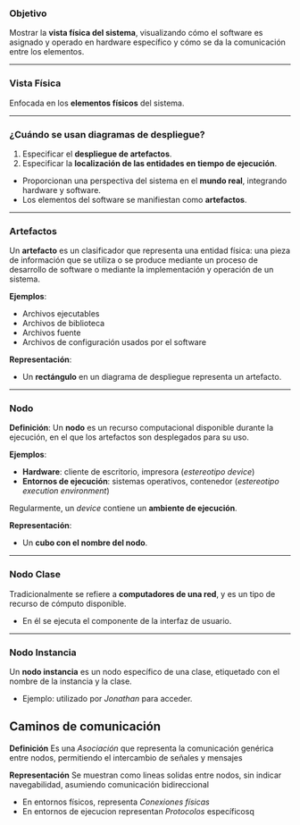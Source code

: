 ### Objetivo

Mostrar la **vista física del sistema**, visualizando cómo el software es asignado y operado en hardware específico y cómo se da la comunicación entre los elementos.

---

### Vista Física

Enfocada en los **elementos físicos** del sistema.

---

### ¿Cuándo se usan diagramas de despliegue?

1. Especificar el **despliegue de artefactos**.  
2. Especificar la **localización de las entidades en tiempo de ejecución**.  

- Proporcionan una perspectiva del sistema en el **mundo real**, integrando hardware y software.  
- Los elementos del software se manifiestan como **artefactos**.  

---

### Artefactos

Un **artefacto** es un clasificador que representa una entidad física: una pieza de información que se utiliza o se produce mediante un proceso de desarrollo de software o mediante la implementación y operación de un sistema.  

**Ejemplos**:  
- Archivos ejecutables  
- Archivos de biblioteca  
- Archivos fuente  
- Archivos de configuración usados por el software  

**Representación**:  
- Un **rectángulo** en un diagrama de despliegue representa un artefacto.  

---

### Nodo

**Definición**: Un **nodo** es un recurso computacional disponible durante la ejecución, en el que los artefactos son desplegados para su uso.  

**Ejemplos**:  
- **Hardware**: cliente de escritorio, impresora (*estereotipo device*)  
- **Entornos de ejecución**: sistemas operativos, contenedor (*estereotipo execution environment*)  

Regularmente, un *device* contiene un **ambiente de ejecución**.  

**Representación**:  
- Un **cubo con el nombre del nodo**.  

---

### Nodo Clase

Tradicionalmente se refiere a **computadores de una red**, y es un tipo de recurso de cómputo disponible.  

- En él se ejecuta el componente de la interfaz de usuario.  

---

### Nodo Instancia

Un **nodo instancia** es un nodo específico de una clase, etiquetado con el nombre de la instancia y la clase.  

- Ejemplo: utilizado por *Jonathan* para acceder.  



## Caminos de comunicación

**Definición** Es una *Asociación* que representa la comunicación genérica entre nodos, permitiendo el intercambio de señales y mensajes

**Representación** Se muestran como lineas solidas entre nodos, sin indicar navegabilidad, asumiendo comunicación bidireccional 

- En entornos físicos, representa *Conexiones físicas*
- En entornos de ejecucion representan *Protocolos* específicosq
